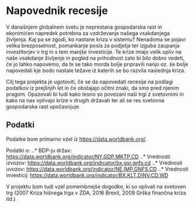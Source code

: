 # Napovednik recesije
V današnjem globalnem svetu je neprestana gospodarska rast in ekonimićen napredek potrebna za vzdrževanje našega vsakdanjega
življenja. Kaj pa se zgodi, ko nastane kriza v sistemu? Nenadoma se pojavi velika brezposelnost, pomankanje posla za podjetja
ter izguba zaupanja investitorjev v trg in s tem manjše investicije. Te krize imajo velik upliv na naše vsakdanje življenje in
pogled na prihodnost zato bi bilo dobro vedeti, če jo lahko napovemo, da bi se tako morda bolje pripravili nanjo oz. še bolje
napovedali kje bodo nastale težave iz katerih se bo razvila naslednja kriza.

Cilj tega projekta je ugotoviti, če se da napovedati recesije na podlagi podatkov iz prejšnjih let in če obstajajo očitni
znaki, da smo pred njenim pragom. Opazovali bi tudi kako tesno so povezani naši trgi z svetovnimi in kako na nas vplivajo krize
v drugih državah ter ali se res svetovna gospodarska rast upočasnjuje.

## Podatki
Podatke bom primarno vzel iz https://data.worldbank.org/.

Podatki o:
..* BDP-ju držav: https://data.worldbank.org/indicator/NY.GDP.MKTP.CD
..* Vrednosti izvozov: https://data.worldbank.org/indicator/bx.gsr.gnfs.cd
..* Vrednosti uvozov: https://data.worldbank.org/indicator/NE.IMP.GNFS.CD
..* Vrednosti investicij: https://data.worldbank.org/indicator/BX.KLT.DINV.CD.WD

V projektu bom tudi vzel pomembnejše dogodke, ki so vplivali na svetoven trg (2007 Kriza hišnega trga v ZDA, 2016 Brexit, 2009 Grška finančna kriza itd.)
